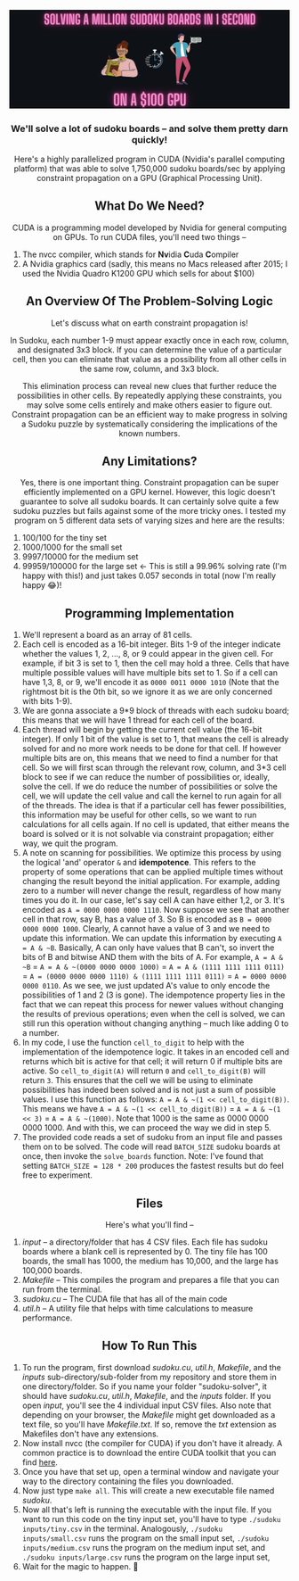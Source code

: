 <p  align="center">
<img  src="https://github.com/Evaan2001/Images_For_ReadMe/blob/main/Sudoku_Solver.png"
width = "900"/>

</p>
<h3 align="center">
We'll solve a lot of sudoku boards – and solve them pretty darn quickly! 
</h3>

<p align="center">
Here's a highly parallelized program in CUDA (Nvidia's parallel computing platform) that was able to solve 1,750,000 sudoku boards/sec by applying constraint propagation on a GPU (Graphical Processing Unit).
</p>

<h2 align="center"> 
What Do We Need?
</h2>
 
<p  align="center">
CUDA is a programming model developed by Nvidia for general computing on GPUs. To run CUDA files, you'll need two things –
</p>

1) The nvcc compiler, which stands for **Nv**idia **C**uda **C**ompiler
2) A Nvidia graphics card (sadly, this means no Macs released after 2015; I used the Nvidia Quadro K1200 GPU which sells for about $100)

<h2 align="center"> 
An Overview Of The Problem-Solving Logic
</h2>

<p  align="center">
Let's discuss what on earth constraint propagation is! 
</p>
 
<p  align="center">
In Sudoku, each number 1-9 must appear exactly once in each row, column, and designated 3x3 block. If you can determine the value of a particular cell, then you can eliminate that value as a possibility from all other cells in the same row, column, and 3x3 block.
</p>

<p  align="center">
This elimination process can reveal new clues that further reduce the possibilities in other cells. By repeatedly applying these constraints, you may solve some cells entirely and make others easier to figure out. Constraint propagation can be an efficient way to make progress in solving a Sudoku puzzle by systematically considering the implications of the known numbers.
</p>

<h2 align="center"> 
Any Limitations?
</h2>

<p  align="center">
Yes, there is one important thing. Constraint propagation can be super efficiently implemented on a GPU kernel. However, this logic doesn't guarantee to solve all sudoku boards. It can certainly solve quite a few sudoku puzzles but fails against some of the more tricky ones. I tested my program on 5 different data sets of varying sizes and here are the results:

1.  100/100 for the tiny set
2.  1000/1000 for the small set
3.  9997/10000 for the medium set
4.  99959/100000 for the large set <- This is still a 99.96% solving rate (I'm happy with this!) and just takes 0.057 seconds in total (now I'm really happy 😂)!
</p>

<h2 align="center"> 
Programming Implementation
</h2>
 
1. We'll represent a board as an array of 81 cells.
2. Each cell is encoded as a 16-bit integer. Bits 1-9 of the integer indicate whether the values 1, 2, ..., 8, or 9 could appear in the given cell. For example, if bit 3 is set to 1, then the cell may hold a three. Cells that have multiple possible values will have multiple bits set to 1. So if a cell can have 1,3, 8, or 9, we'll encode it as `0000 0011 0000 1010` (Note that the rightmost bit is the 0th bit, so we ignore it as we are only concerned with bits 1-9).
3. We are gonna associate a 9*9 block of threads with each sudoku board; this means that we will have 1 thread for each cell of the board. 
4. Each thread will begin by getting the current cell value (the 16-bit integer). If only 1 bit of the value is set to 1, that means the cell is already solved for and no more work needs to be done for that cell. If however multiple bits are on, this means that we need to find a number for that cell. So we will first scan through the relevant row, column, and 3*3 cell block to see if we can reduce the number of possibilities or, ideally, solve the cell. If we do reduce the number of possibilities or solve the cell, we will update the cell value and call the kernel to run again for all of the threads. The idea is that if a particular cell has fewer possibilities, this information may be useful for other cells, so we want to run calculations for all cells again. If no cell is updated, that either means the board is solved or it is not solvable via constraint propagation; either way, we quit the program. 
5. A note on scanning for possibilities. We optimize this process by using the logical 'and' operator `&` and **idempotence**. This refers to the property of some operations that can be applied multiple times without changing the result beyond the initial application. For example, adding zero to a number will never change the result, regardless of how many times you do it. In our case, let's say cell A can have either 1,2, or 3. It's encoded as `A = 0000 0000 0000 1110`. Now suppose we see that another cell in that row, say B, has a value of 3. So B is encoded as `B = 0000 0000 0000 1000`. Clearly, A cannot have a value of 3 and we need to update this information. We can update this information by executing `A = A & ~B`. Basically, A can only have values that B can't, so invert the bits of B and bitwise AND them with the bits of A. For example, `A = A & ~B` = `A = A & ~(0000 0000 0000 1000)` = `A = A & (1111 1111 1111 0111)` = `A = (0000 0000 0000 1110) & (1111 1111 1111 0111)` = `A = 0000 0000 0000 0110`. As we see, we just updated A's value to only encode the possibilities of 1 and 2 (3 is gone). The idempotence property lies in the fact that we can repeat this process for newer values without changing the results of previous operations; even when the cell is solved, we can still run this operation without changing anything – much like adding 0 to a number.
6. In my code, I use the function `cell_to_digit` to help with the implementation of the idempotence logic. It takes in an encoded cell and returns which bit is active for that cell; it will return 0 if multiple bits are active. So `cell_to_digit(A)` will return `0` and `cell_to_digit(B)` will return `3`.  This ensures that the cell we will be using to eliminate possibilities has indeed been solved and is not just a sum of possible values. I use this function as follows: `A = A & ~(1 << cell_to_digit(B))`.  This means we have `A = A & ~(1 << cell_to_digit(B))` = `A = A & ~(1 << 3)` = `A = A & ~(1000)`. Note that 1000 is the same as  0000 0000 0000 1000. And with this, we can proceed the way we did in step 5.
7. The provided code reads a set of sudoku from an input file and passes them on to be solved. The code will read  `BATCH_SIZE`  sudoku boards at once, then invoke the  `solve_boards`  function. Note: I've found that setting `BATCH_SIZE = 128 * 200` produces the fastest results but do feel free to experiment.

<h2 align="center"> 
Files
</h2>
 
<p  align="center">
Here's what you'll find –
</p>

1. *input* – a directory/folder that has 4 CSV files. Each file has sudoku boards where a blank cell is represented by 0. The tiny file has 100 boards, the small has 1000, the medium has 10,000, and the large has 100,000 boards.
2. *Makefile* – This compiles the program and prepares a file that you can run from the terminal.
3. *sudoku.cu* – The CUDA file that has all of the main code
4. *util.h* – A utility file that helps with time calculations to measure performance.

<h2 align="center"> 
How To Run This
</h2>


1. To run the program, first download *sudoku.cu*, *util.h*, *Makefile*, and the *inputs* sub-directory/sub-folder from my repository and store them in one directory/folder. So if you name your folder "sudoku-solver", it should have *sudoku.cu*, *util.h*, *Makefile*, and the *inputs* folder. If you open *input*, you'll see the 4 individual input CSV files. Also note that depending on your browser, the *Makefile* might get downloaded as a text file, so you'll have *Makefile.txt*. If so, remove the *txt* extension as Makefiles don't have any extensions.
2. Now install nvcc (the compiler for CUDA) if you don't have it already. A common practice is to download the entire CUDA toolkit that you can find [here](https://developer.nvidia.com/cuda-downloads).
3. Once you have that set up, open a terminal window and navigate your way to the directory containing the files you downloaded. 
4. Now just type `make all`. This will create a new executable file named *sudoku*.
5. Now all that's left is running the executable with the input file. If you want to run this code on the tiny input set, you'll have to type `./sudoku inputs/tiny.csv` in the terminal. Analogously, `./sudoku inputs/small.csv` runs the program on the small input set, `./sudoku inputs/medium.csv` runs the program on the medium input set, and `./sudoku inputs/large.csv` runs the program on the large input set, 
6. Wait for the magic to happen. 🙂

